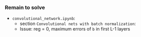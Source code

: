 ### Remain to solve

- `convolutional_network.ipynb`:
    - section `Convolutional nets with batch normalization`:
    - Issue: reg = 0, maximum errors of `b` in first L-1 layers

